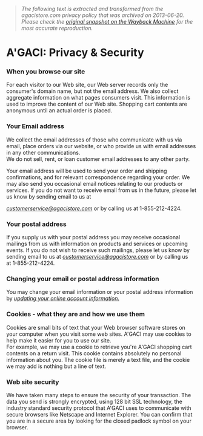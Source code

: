 > *The following text is extracted and transformed from the agacistore.com privacy policy that was archived on 2013-06-20. Please check the [original snapshot on the Wayback Machine](https://web.archive.org/web/20130620140328id_/http%3A//www.agacistore.com/privacy.aspx) for the most accurate reproduction.*

# A'GACI: Privacy & Security

### When you browse our site

For each visitor to our Web site, our Web server records only the consumer's domain name, but not the email address. We also collect aggregate information on what pages consumers visit. This information is used to improve the content of our Web site. Shopping cart contents are anonymous until an actual order is placed.

### Your Email address

We collect the email addresses of those who communicate with us via email, place orders via our website, or who provide us with email addresses in any other communications.   
We do not sell, rent, or loan customer email addresses to any other party.

Your email address will be used to send your order and shipping confirmations, and for relevant correspondence regarding your order. We may also send you occasional email notices relating to our products or services. If you do not want to receive email from us in the future, please let us know by sending email to us at 

_[customerservice@agacistore.com](mailto:customerservice@agacistore.com)_ or by calling us at 1-855-212-4224.

### Your postal address

If you supply us with your postal address you may receive occasional mailings from us with information on products and services or upcoming events. If you do not wish to receive such mailings, please let us know by sending email to us at _[customerservice@agacistore.com](mailto:customerservice@agacistore.com)_ or by calling us at 1-855-212-4224.  


### Changing your email or postal address information

You may change your email information or your postal address information by _[updating your online account information.](https://web.archive.org/account_login.aspx)_  


###  Cookies - what they are and how we use them

Cookies are small bits of text that your Web browser software stores on your computer when you visit some web sites. A'GACI may use cookies to help make it easier for you to use our site.   
For example, we may use a cookie to retrieve you're A'GACI shopping cart contents on a return visit. This cookie contains absolutely no personal information about you. The cookie file is merely a text file, and the cookie we may add is nothing but a line of text.

### Web site security

We have taken many steps to ensure the security of your transaction. The data you send is strongly encrypted, using 128 bit SSL technology, the industry standard security protocol that A'GACI uses to communicate with secure browsers like Netscape and Internet Explorer. You can confirm that you are in a secure area by looking for the closed padlock symbol on your browser.
